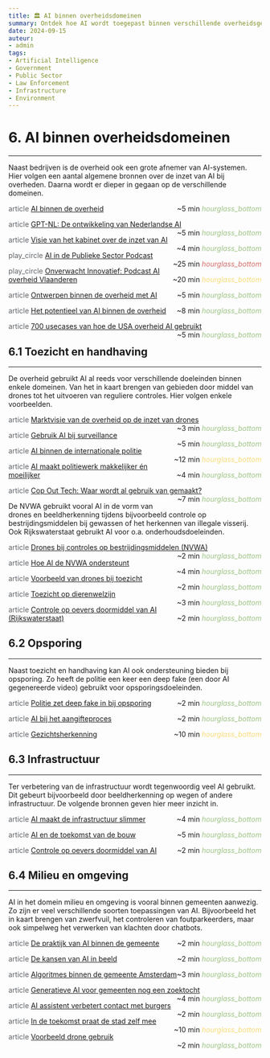 ```yaml
---
title: 🏛️ AI binnen overheidsdomeinen
summary: Ontdek hoe AI wordt toegepast binnen verschillende overheidsgebieden, van toezicht en handhaving tot infrastructuur en milieu.
date: 2024-09-15
auteur:
- admin
tags:
- Artificial Intelligence
- Government
- Public Sector
- Law Enforcement
- Infrastructure
- Environment
---
```


# 6. AI binnen overheidsdomeinen

---

Naast bedrijven is de overheid ook een grote afnemer van AI-systemen. Hier volgen een aantal algemene bronnen over de inzet van AI bij overheden. Daarna wordt er dieper in gegaan op de verschillende domeinen.

<span class="material-symbols-outlined" style="color: #5f6368;">article</span> [AI binnen de overheid](https://example.com/ai-in-government) <span style="float: right;">~5 min <i class="material-icons" style="color: #9DC384;">hourglass_bottom</i></span>

<span class="material-symbols-outlined" style="color: #5f6368;">article</span> [GPT-NL: De ontwikkeling van Nederlandse AI](https://example.com/gpt-nl-development) <span style="float: right;">~5 min <i class="material-icons" style="color: #9DC384;">hourglass_bottom</i></span>

<span class="material-symbols-outlined" style="color: #5f6368;">article</span> [Visie van het kabinet over de inzet van AI](https://example.com/dutch-government-ai-vision) <span style="float: right;">~4 min <i class="material-icons" style="color: #9DC384;">hourglass_bottom</i></span>

<span class="material-symbols-outlined" style="color: #5f6368;">play_circle</span> [AI in de Publieke Sector Podcast](https://example.com/ai-public-sector-podcast) <span style="float: right;">~25 min <i class="material-icons" style="color: #D16D6A;">hourglass_bottom</i></span>

<span class="material-symbols-outlined" style="color: #5f6368;">play_circle</span> [Onverwacht Innovatief: Podcast AI overheid Vlaanderen](https://example.com/ai-flanders-government-podcast) <span style="float: right;">~20 min <i class="material-icons" style="color: #F9DB78;">hourglass_bottom</i></span>

<span class="material-symbols-outlined" style="color: #5f6368;">article</span> [Ontwerpen binnen de overheid met AI](https://example.com/ai-design-government) <span style="float: right;">~5 min <i class="material-icons" style="color: #9DC384;">hourglass_bottom</i></span>

<span class="material-symbols-outlined" style="color: #5f6368;">article</span> [Het potentieel van AI binnen de overheid](https://example.com/ai-potential-government) <span style="float: right;">~8 min <i class="material-icons" style="color: #9DC384;">hourglass_bottom</i></span>

<span class="material-symbols-outlined" style="color: #5f6368;">article</span> [700 usecases van hoe de USA overheid AI gebruikt](https://example.com/usa-government-ai-usecases) <span style="float: right;">~5 min <i class="material-icons" style="color: #9DC384;">hourglass_bottom</i></span>

## 6.1 Toezicht en handhaving

---

De overheid gebruikt AI al reeds voor verschillende doeleinden binnen enkele domeinen. Van het in kaart brengen van gebieden door middel van drones tot het uitvoeren van reguliere controles. Hier volgen enkele voorbeelden.

<span class="material-symbols-outlined" style="color: #5f6368;">article</span> [Marktvisie van de overheid op de inzet van drones](https://example.com/government-drones-market-vision) <span style="float: right;">~3 min <i class="material-icons" style="color: #9DC384;">hourglass_bottom</i></span>

<span class="material-symbols-outlined" style="color: #5f6368;">article</span> [Gebruik AI bij surveillance](https://example.com/ai-surveillance) <span style="float: right;">~5 min <i class="material-icons" style="color: #9DC384;">hourglass_bottom</i></span>

<span class="material-symbols-outlined" style="color: #5f6368;">article</span> [AI binnen de internationale politie](https://example.com/ai-international-police) <span style="float: right;">~12 min <i class="material-icons" style="color: #F9DB78;">hourglass_bottom</i></span>

<span class="material-symbols-outlined" style="color: #5f6368;">article</span> [AI maakt politiewerk makkelijker én moeilijker](https://example.com/ai-police-work-impact) <span style="float: right;">~4 min <i class="material-icons" style="color: #9DC384;">hourglass_bottom</i></span>

<span class="material-symbols-outlined" style="color: #5f6368;">article</span> [Cop Out Tech: Waar wordt al gebruik van gemaakt?](https://example.com/cop-out-tech-usage) <span style="float: right;">~7 min <i class="material-icons" style="color: #9DC384;">hourglass_bottom</i></span>

De NVWA gebruikt vooral AI in de vorm van drones en beeldherkenning tijdens bijvoorbeeld controle op bestrijdingsmiddelen bij gewassen of het herkennen van illegale visserij. Ook Rijkswaterstaat gebruikt AI voor o.a. onderhoudsdoeleinden.

<span class="material-symbols-outlined" style="color: #5f6368;">article</span> [Drones bij controles op bestrijdingsmiddelen (NVWA)](https://example.com/nvwa-drones-pesticides) <span style="float: right;">~2 min <i class="material-icons" style="color: #9DC384;">hourglass_bottom</i></span>

<span class="material-symbols-outlined" style="color: #5f6368;">article</span> [Hoe AI de NVWA ondersteunt](https://example.com/ai-support-nvwa) <span style="float: right;">~4 min <i class="material-icons" style="color: #9DC384;">hourglass_bottom</i></span>

<span class="material-symbols-outlined" style="color: #5f6368;">article</span> [Voorbeeld van drones bij toezicht](https://example.com/drones-surveillance-example) <span style="float: right;">~2 min <i class="material-icons" style="color: #9DC384;">hourglass_bottom</i></span>

<span class="material-symbols-outlined" style="color: #5f6368;">article</span> [Toezicht op dierenwelzijn](https://example.com/animal-welfare-surveillance) <span style="float: right;">~3 min <i class="material-icons" style="color: #9DC384;">hourglass_bottom</i></span>

<span class="material-symbols-outlined" style="color: #5f6368;">article</span> [Controle op oevers doormiddel van AI (Rijkswaterstaat)](https://example.com/ai-shore-control-rijkswaterstaat) <span style="float: right;">~2 min <i class="material-icons" style="color: #9DC384;">hourglass_bottom</i></span>

## 6.2 Opsporing

---

Naast toezicht en handhaving kan AI ook ondersteuning bieden bij opsporing. Zo heeft de politie een keer een deep fake (een door AI gegenereerde video) gebruikt voor opsporingsdoeleinden.

<span class="material-symbols-outlined" style="color: #5f6368;">article</span> [Politie zet deep fake in bij opsporing](https://example.com/police-deepfake-investigation) <span style="float: right;">~2 min <i class="material-icons" style="color: #9DC384;">hourglass_bottom</i></span>

<span class="material-symbols-outlined" style="color: #5f6368;">article</span> [AI bij het aangifteproces](https://example.com/ai-police-reports) <span style="float: right;">~2 min <i class="material-icons" style="color: #9DC384;">hourglass_bottom</i></span>

<span class="material-symbols-outlined" style="color: #5f6368;">article</span> [Gezichtsherkenning](https://example.com/facial-recognition) <span style="float: right;">~10 min <i class="material-icons" style="color: #F9DB78;">hourglass_bottom</i></span>

## 6.3 Infrastructuur

---

Ter verbetering van de infrastructuur wordt tegenwoordig veel AI gebruikt. Dit gebeurt bijvoorbeeld door beeldherkenning op wegen of andere infrastructuur. De volgende bronnen geven hier meer inzicht in.

<span class="material-symbols-outlined" style="color: #5f6368;">article</span> [AI maakt de infrastructuur slimmer](https://example.com/ai-smart-infrastructure) <span style="float: right;">~4 min <i class="material-icons" style="color: #9DC384;">hourglass_bottom</i></span>

<span class="material-symbols-outlined" style="color: #5f6368;">article</span> [AI en de toekomst van de bouw](https://example.com/ai-future-construction) <span style="float: right;">~5 min <i class="material-icons" style="color: #9DC384;">hourglass_bottom</i></span>

<span class="material-symbols-outlined" style="color: #5f6368;">article</span> [Controle op oevers doormiddel van AI](https://example.com/ai-shore-control) <span style="float: right;">~2 min <i class="material-icons" style="color: #9DC384;">hourglass_bottom</i></span>

## 6.4 Milieu en omgeving

---

AI in het domein milieu en omgeving is vooral binnen gemeenten aanwezig. Zo zijn er veel verschillende soorten toepassingen van AI. Bijvoorbeeld het in kaart brengen van zwerfvuil, het controleren van foutparkeerders, maar ook simpelweg het verwerken van klachten door chatbots.

<span class="material-symbols-outlined" style="color: #5f6368;">article</span> [De praktijk van AI binnen de gemeente](https://example.com/ai-municipality-practice) <span style="float: right;">~2 min <i class="material-icons" style="color: #9DC384;">hourglass_bottom</i></span>

<span class="material-symbols-outlined" style="color: #5f6368;">article</span> [De kansen van AI in beeld](https://example.com/ai-opportunities-visualized) <span style="float: right;">~2 min <i class="material-icons" style="color: #9DC384;">hourglass_bottom</i></span>

<span class="material-symbols-outlined" style="color: #5f6368;">article</span> [Algoritmes binnen de gemeente Amsterdam](https://example.com/algorithms-amsterdam-municipality) <span style="float: right;">~3 min <i class="material-icons" style="color: #9DC384;">hourglass_bottom</i></span>

<span class="material-symbols-outlined" style="color: #5f6368;">article</span> [Generatieve AI voor gemeenten nog een zoektocht](https://example.com/generative-ai-municipalities-exploration) <span style="float: right;">~4 min <i class="material-icons" style="color: #9DC384;">hourglass_bottom</i></span>

<span class="material-symbols-outlined" style="color: #5f6368;">article</span> [AI assistent verbetert contact met burgers](https://example.com/ai-assistant-citizen-contact) <span style="float: right;">~2 min <i class="material-icons" style="color: #9DC384;">hourglass_bottom</i></span>

<span class="material-symbols-outlined" style="color: #5f6368;">article</span> [In de toekomst praat de stad zelf mee](https://example.com/future-city-communication) <span style="float: right;">~10 min <i class="material-icons" style="color: #F9DB78;">hourglass_bottom</i></span>

<span class="material-symbols-outlined" style="color: #5f6368;">article</span> [Voorbeeld drone gebruik](https://example.com/drone-usage-example) <span style="float: right;">~2 min <i class="material-icons" style="color: #9DC384;">hourglass_bottom</i></span>